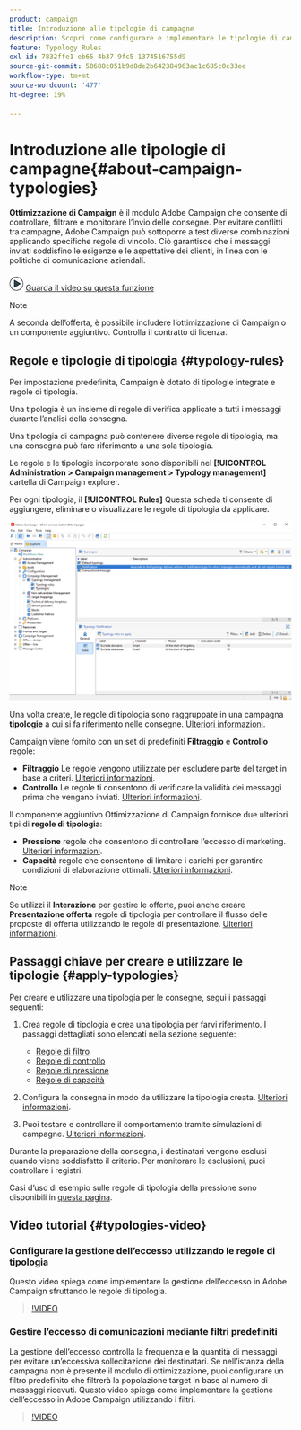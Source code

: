 ```yaml
---
product: campaign
title: Introduzione alle tipologie di campagne
description: Scopri come configurare e implementare le tipologie di campagne
feature: Typology Rules
exl-id: 7832ffe1-eb65-4b37-9fc5-1374516755d9
source-git-commit: 50688c051b9d8de2b642384963ac1c685c0c33ee
workflow-type: tm+mt
source-wordcount: '477'
ht-degree: 19%

---
```


# Introduzione alle tipologie di campagne{#about-campaign-typologies}

**Ottimizzazione di Campaign** è il modulo Adobe Campaign che consente di controllare, filtrare e monitorare l’invio delle consegne. Per evitare conflitti tra campagne, Adobe Campaign può sottoporre a test diverse combinazioni applicando specifiche regole di vincolo. Ciò garantisce che i messaggi inviati soddisfino le esigenze e le aspettative dei clienti, in linea con le politiche di comunicazione aziendali.

![](assets/do-not-localize/how-to-video.png) [Guarda il video su questa funzione](#typologies-video)

>[!NOTE]
>
>A seconda dell’offerta, è possibile includere l’ottimizzazione di Campaign o un componente aggiuntivo. Controlla il contratto di licenza.

## Regole e tipologie di tipologia {#typology-rules}

Per impostazione predefinita, Campaign è dotato di tipologie integrate e regole di tipologia.

Una tipologia è un insieme di regole di verifica applicate a tutti i messaggi durante l’analisi della consegna.

Una tipologia di campagna può contenere diverse regole di tipologia, ma una consegna può fare riferimento a una sola tipologia.

Le regole e le tipologie incorporate sono disponibili nel **[!UICONTROL Administration > Campaign management > Typology management]** cartella di Campaign explorer.

Per ogni tipologia, il **[!UICONTROL Rules]** Questa scheda ti consente di aggiungere, eliminare o visualizzare le regole di tipologia da applicare.

![](assets/campaign_opt_rules_tab.png)

Una volta create, le regole di tipologia sono raggruppate in una campagna **tipologie** a cui si fa riferimento nelle consegne. [Ulteriori informazioni](#apply-typologies).


Campaign viene fornito con un set di predefiniti **Filtraggio** e **Controllo** regole:

* **Filtraggio** Le regole vengono utilizzate per escludere parte del target in base a criteri. [Ulteriori informazioni](filtering-rules.md).
* **Controllo** Le regole ti consentono di verificare la validità dei messaggi prima che vengano inviati. [Ulteriori informazioni](control-rules.md).

Il componente aggiuntivo Ottimizzazione di Campaign fornisce due ulteriori tipi di **regole di tipologia**:

* **Pressione** regole che consentono di controllare l’eccesso di marketing. [Ulteriori informazioni](pressure-rules.md).
* **Capacità** regole che consentono di limitare i carichi per garantire condizioni di elaborazione ottimali. [Ulteriori informazioni](consistency-rules.md#controlling-capacity).


>[!NOTE]
>
>Se utilizzi il **Interazione** per gestire le offerte, puoi anche creare **Presentazione offerta** regole di tipologia per controllare il flusso delle proposte di offerta utilizzando le regole di presentazione. [Ulteriori informazioni](../../v8/interaction/interaction-offer.md#offer-presentation).


## Passaggi chiave per creare e utilizzare le tipologie {#apply-typologies}

Per creare e utilizzare una tipologia per le consegne, segui i passaggi seguenti:

1. Crea regole di tipologia e crea una tipologia per farvi riferimento.
I passaggi dettagliati sono elencati nella sezione seguente:

   * [Regole di filtro](filtering-rules.md)
   * [Regole di controllo](control-rules.md)
   * [Regole di pressione](pressure-rules.md)
   * [Regole di capacità](consistency-rules.md)

1. Configura la consegna in modo da utilizzare la tipologia creata. [Ulteriori informazioni](apply-rules.md#apply-a-typology-to-a-delivery).
1. Puoi testare e controllare il comportamento tramite simulazioni di campagne. [Ulteriori informazioni](campaign-simulations.md).

Durante la preparazione della consegna, i destinatari vengono esclusi quando viene soddisfatto il criterio. Per monitorare le esclusioni, puoi controllare i registri.

Casi d’uso di esempio sulle regole di tipologia della pressione sono disponibili in [questa pagina](pressure-rules.md#use-cases-on-pressure-rules).

## Video tutorial {#typologies-video}

### Configurare la gestione dell’eccesso utilizzando le regole di tipologia

Questo video spiega come implementare la gestione dell’eccesso in Adobe Campaign sfruttando le regole di tipologia.

>[!VIDEO](https://video.tv.adobe.com/v/333787?quality=12)

### Gestire l’eccesso di comunicazioni mediante filtri predefiniti

La gestione dell’eccesso controlla la frequenza e la quantità di messaggi per evitare un’eccessiva sollecitazione dei destinatari. Se nell’istanza della campagna non è presente il modulo di ottimizzazione, puoi configurare un filtro predefinito che filtrerà la popolazione target in base al numero di messaggi ricevuti. Questo video spiega come implementare la gestione dell’eccesso in Adobe Campaign utilizzando i filtri.

>[!VIDEO](https://video.tv.adobe.com/v/333778?quality=12)

